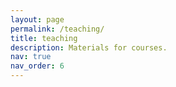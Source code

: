 ```yaml
---
layout: page
permalink: /teaching/
title: teaching
description: Materials for courses. 
nav: true
nav_order: 6
---
```


